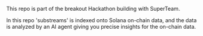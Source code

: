 This repo is part of the breakout Hackathon building with SuperTeam.

 In this repo 'substreams' is indexed onto Solana on-chain data, and the data is analyzed by an AI agent giving you precise insights for the on-chain data. 

 
